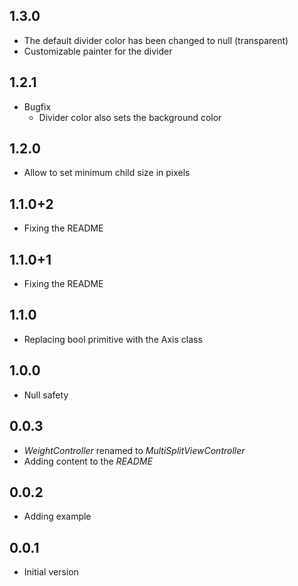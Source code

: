 ## 1.3.0

* The default divider color has been changed to null (transparent)
* Customizable painter for the divider

## 1.2.1

* Bugfix
  * Divider color also sets the background color

## 1.2.0

* Allow to set minimum child size in pixels

## 1.1.0+2

* Fixing the README

## 1.1.0+1

* Fixing the README

## 1.1.0

* Replacing bool primitive with the Axis class

## 1.0.0

* Null safety

## 0.0.3

* *WeightController* renamed to *MultiSplitViewController*
* Adding content to the *README*

## 0.0.2

* Adding example

## 0.0.1

* Initial version
